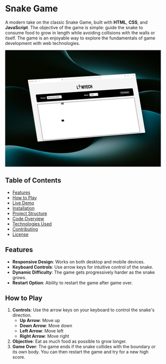 # Snake Game

A modern take on the classic Snake Game, built with **HTML**, **CSS**, and **JavaScript**. The objective of the game is simple: guide the snake to consume food to grow in length while avoiding collisions with the walls or itself. The game is an enjoyable way to explore the fundamentals of game development with web technologies.

![Snake Game Screenshot](./images/thumbnail.png) 
## Table of Contents

- [Features](#features)
- [How to Play](#how-to-play)
- [Live Demo](#live-demo)
- [Installation](#installation)
- [Project Structure](#project-structure)
- [Code Overview](#code-overview)
- [Technologies Used](#technologies-used)
- [Contributing](#contributing)
- [License](#license)

## Features

- **Responsive Design**: Works on both desktop and mobile devices.
- **Keyboard Controls**: Use arrow keys for intuitive control of the snake.
- **Dynamic Difficulty**: The game gets progressively harder as the snake grows.
- **Restart Option**: Ability to restart the game after game over.

## How to Play

1. **Controls**: Use the arrow keys on your keyboard to control the snake's direction.
   - **Up Arrow**: Move up
   - **Down Arrow**: Move down
   - **Left Arrow**: Move left
   - **Right Arrow**: Move right
2. **Objective**: Eat as much food as possible to grow longer.
3. **Game Over**: The game ends if the snake collides with the boundary or its own body. You can then restart the game and try for a new high score.



